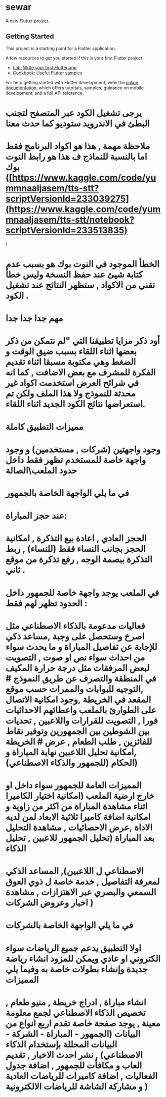 # sewar

A new Flutter project.

## Getting Started

This project is a starting point for a Flutter application.

A few resources to get you started if this is your first Flutter project:

- [Lab: Write your first Flutter app](https://docs.flutter.dev/get-started/codelab)
- [Cookbook: Useful Flutter samples](https://docs.flutter.dev/cookbook)

For help getting started with Flutter development, view the
[online documentation](https://docs.flutter.dev/), which offers tutorials,
samples, guidance on mobile development, and a full API reference.



# يرجى تشغيل الكود عبر المتصفح لتجنب البطئ في الاندرويد ستوديو كما حدث معنا

# ملاحظة مهمة , هذا هو اكواد البرنامج فقط اما بالنسبة للنماذج ف هذا هو رابط النوت بوك ([https://www.kaggle.com/code/yummnaaljasem/tts-stt?scriptVersionId=233039275](https://www.kaggle.com/code/yummnaaljasem/tts-stt/notebook?scriptVersionId=233513835)

)
# الخطأ الموجود في النوت بوك هو بسبب عدم كتابة شيئ عند حفظ النسخة وليس خطأ تقني من الاكواد , ستظهر النتائج عند تشغيل الكود .

#  مهم  جدا جدا جدا 
#        أود ذكر مزايا تطبيقنا التي "لم نتمكن من ذكر بعضها اثناء اللقاء بسبب ضيق الوقت و الضغط وهي مكتوبة مسبقا اثناء تقديم الفكرة للمشرف مع بعض الاضافت , كما انه في شرائح العرض استخدمت اكواد غير محدثة للنموذج ولا هذا الملف ولكن تم استعراضها نتائج الكود الجديد اثناء اللقاء.

 #         مميزات التطبيق كاملة 
 #                 وجود واجهتين (شركات , مستخدمين) و وجود واجهة خاصة للمستخدم تظهر فقط داخل حدود الملعب\الصالة
 #                    في ما يلي الواجهة الخاصة بالجمهور 

#                            عند حجز المباراة: 
#                                     الحجز العادي , اعادة بيع التذكرة , امكانية الحجز بجانب النساء فقط (للنساء) , ربط التذكرة ببصمة الوجه ,  رفع تذكرة من موقع ثاني .


#                            في الملعب يوجد واجهة خاصة للجمهور داخل الحدود تظهر لهم فقط :
#                                     فعاليات مدعومة بالذكاء الاصطناعي مثل اصرخ وستحصل على وجبة ,مساعد ذكي للإجابة عن تفاصيل المباراة و ما يحدث سواء من احداث سواء نص او صوت , التصويت لبعض المرفقات مثل درجة حرارة المكيف في المنطقة والتصرف عن طريق النموذج #                                    ,التوجيه للبوابات والممرات حسب موقع المقعد في الخريطة ,وجود امكانية الاتصال على الطوارئ بالملعب واعطائهم الاحداثيات فورا  , التصويت للقرارات واللاعبين , تحديات بين الشوطين بين الجمهورين  وتوفير نقاط للفائزين , طلب الطعام , عرض     #                                      الخريطة ,امكانية تحليل اللاعبين نهاية المياراة و الحكام (للجمهور والذكاء الاصطناعي))


#                           المميزات العامة للجمهور سواء داخل او خارج ارضية الملعب (امكانية اختيار الكاميرا اثناء مشاهدة المباراة من اكثر من زاوية و امكانية اضافة كاميرا ثلاثية الابعاد لمن لديه الاداة ,عرض الاحصائيات , مشاهدة التحليل بعد المباراة (تحليل الجمهور للاعبين , تحليل الذكاء 
#                                     الاصطناعي ل اللاعبين), المساعد الذكي لمعرفة التفاصيل , خدمة خاصة ل ذوي العوق السمعي والبصري عبر الاهتزازات , مشاهدة اخبار وعروض الشركات )


#                    في ما يلي الواجهة الخاصة بالشركات 
#                            اولا التطبيق يدعم جميع الرياضات سواء الكتروني او عادي ويمكن للمزود انشاء رياضة جديدة وإنشاء بطولات خاصة به وفيما يلي المميزات
#                                    انشاء مباراة , ادراج خريطة , منيو طعام , تخصيص الذكاء الاصطناعي لجمع معلومة معينة , يوجد صفحة خاصة تقدم اربع انواع من البيانات (الجمهور - المباراة - الشركة - البيانات المحللة بإستخدام الذكاء الاصطناعي) , نشر احدث الاخبار  , تقديم                                       العاب و مكافأت للجمهور , اضافة جدول الفعاليات , اضافة كاميرات للرياضات العادية و مشاركة الشاشة للرياضات الالكترونية )
